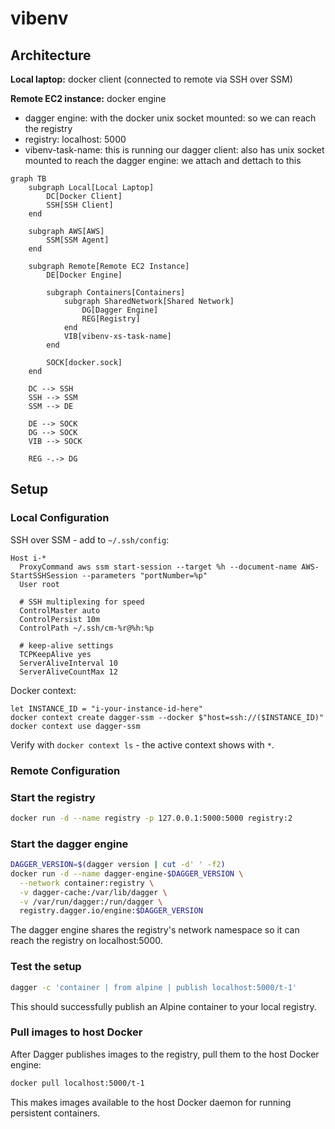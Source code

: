 # vibenv

## Architecture

**Local laptop:** docker client (connected to remote via SSH over SSM)

**Remote EC2 instance:** docker engine

- dagger engine: with the docker unix socket mounted: so we can reach the
  registry
- registry: localhost: 5000
- vibenv-task-name: this is running our dagger client: also has unix socket
  mounted to reach the dagger engine: we attach and dettach to this

```mermaid
graph TB
    subgraph Local[Local Laptop]
        DC[Docker Client]
        SSH[SSH Client]
    end

    subgraph AWS[AWS]
        SSM[SSM Agent]
    end

    subgraph Remote[Remote EC2 Instance]
        DE[Docker Engine]

        subgraph Containers[Containers]
            subgraph SharedNetwork[Shared Network]
                DG[Dagger Engine]
                REG[Registry]
            end
            VIB[vibenv-xs-task-name]
        end

        SOCK[docker.sock]
    end

    DC --> SSH
    SSH --> SSM
    SSM --> DE

    DE --> SOCK
    DG --> SOCK
    VIB --> SOCK

    REG -.-> DG
```

## Setup

### Local Configuration

SSH over SSM - add to `~/.ssh/config`:

```
Host i-*
  ProxyCommand aws ssm start-session --target %h --document-name AWS-StartSSHSession --parameters "portNumber=%p"
  User root

  # SSH multiplexing for speed
  ControlMaster auto
  ControlPersist 10m
  ControlPath ~/.ssh/cm-%r@%h:%p

  # keep-alive settings
  TCPKeepAlive yes
  ServerAliveInterval 10
  ServerAliveCountMax 12
```

Docker context:

```nushell
let INSTANCE_ID = "i-your-instance-id-here"
docker context create dagger-ssm --docker $"host=ssh://($INSTANCE_ID)"
docker context use dagger-ssm
```

Verify with `docker context ls` - the active context shows with `*`.

### Remote Configuration

### Start the registry

```bash
docker run -d --name registry -p 127.0.0.1:5000:5000 registry:2
```

### Start the dagger engine

```bash
DAGGER_VERSION=$(dagger version | cut -d' ' -f2)
docker run -d --name dagger-engine-$DAGGER_VERSION \
  --network container:registry \
  -v dagger-cache:/var/lib/dagger \
  -v /var/run/dagger:/run/dagger \
  registry.dagger.io/engine:$DAGGER_VERSION
```

The dagger engine shares the registry's network namespace so it can reach the
registry on localhost:5000.

### Test the setup

```bash
dagger -c 'container | from alpine | publish localhost:5000/t-1'
```

This should successfully publish an Alpine container to your local registry.

### Pull images to host Docker

After Dagger publishes images to the registry, pull them to the host Docker
engine:

```bash
docker pull localhost:5000/t-1
```

This makes images available to the host Docker daemon for running persistent
containers.
